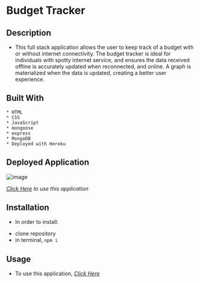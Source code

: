 # Budget Tracker 

## Description

 - This full stack application allows the user to keep track of a budget with or without internet connectivity. The budget tracker is ideal for individuals with spotty internet service, and ensures the data received offline is accurately updated when reconnected, and online. A graph is materialized when the data is updated, creating a better user experience.

 ## Built With
    * HTML
    * CSS
    * JavaScript
    * mongoose
    * express
    * MongoDB
    * Deployed with Heroku

## Deployed Application

![image](https://user-images.githubusercontent.com/98433176/174510083-32d09641-794b-42bd-b45b-66d4e1bb7889.png)


_*[Click Here](https://limitless-refuge-35563.herokuapp.com/) to use this application*_

## Installation

- In order to install:

* clone repository
* in terminal, `npm i`

## Usage

- To use this application, _*[Click Here](https://limitless-refuge-35563.herokuapp.com/)*_
